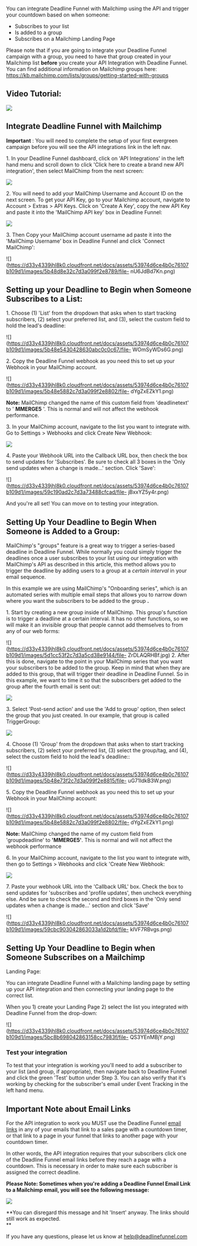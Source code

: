 You can integrate Deadline Funnel with Mailchimp using the API and trigger
your countdown based on when someone:

  * Subscribes to your list 
  * Is added to a group
  * Subscribes on a Mailchimp Landing Page

Please note that if you are going to integrate your Deadline Funnel campaign
with a group, you need to have that group created in your Mailchimp list
**before**  you create your API Integration with Deadline Funnel. You can find
additional information on Mailchimp groups here:
<https://kb.mailchimp.com/lists/groups/getting-started-with-groups>

## Video Tutorial:

![](https://fast.wistia.com/embed/medias/1vfqfnncct/swatch)

## Integrate Deadline Funnel with Mailchimp

**Important** : You will need to complete the setup of your first evergreen
campaign before you will see the API integrations link in the left nav.

1\.  In your Deadline Funnel dashboard, click on 'API Integrations' in the left hand menu and scroll down to click 'Click here to create a brand new API integration', then select MailChimp from the next screen: 

![](https://d33v4339jhl8k0.cloudfront.net/docs/assets/53974d6ce4b0c76107b109d1/images/5b48d6dc2c7d3a099f2e876e/file-5SYoM4nVm8.png)


2\. You will need to add your MailChimp Username and Account ID on the next screen. To get your API Key, go to your Mailchimp account, navigate to Account > Extras > API Keys. Click on 'Create A Key', copy the new API Key and paste it into the 'MailChimp API key' box in Deadline Funnel:     

![](https://d33v4339jhl8k0.cloudfront.net/docs/assets/53974d6ce4b0c76107b109d1/images/59c18db32c7d3a73488cfc9a/file-4VuyNdkQW0.png)


3\. Then Copy your MailChimp account username ad paste it into the 'MailChimp Username' box in Deadline Funnel and click 'Connect MailChimp': 

![](https://d33v4339jhl8k0.cloudfront.net/docs/assets/53974d6ce4b0c76107b109d1/images/5b48d8e32c7d3a099f2e8789/file-
nU6JdBd7Kn.png)

## Setting up your Deadline to Begin when Someone Subscribes to a List:

1\.  Choose (1) 'List' from the dropdown that asks when to start tracking subscribers, (2) select your preferred list, and (3), select the custom field to hold the lead's deadline: 

![](https://d33v4339jhl8k0.cloudfront.net/docs/assets/53974d6ce4b0c76107b109d1/images/5b48e5430428630abc0c0c67/file-
WOmSyWDs6G.png)


2\. Copy the Deadline Funnel webhook as you need this to set up your Webhook in
your MailChimp account.

![](https://d33v4339jhl8k0.cloudfront.net/docs/assets/53974d6ce4b0c76107b109d1/images/5b48e5882c7d3a099f2e8802/file-
dYgZxEZkY1.png)

**Note:**  MailChimp changed the name of this custom field from 'deadlinetext'
to ' **MMERGE5** '. This is normal and will not affect the webhook
performance.


3\. In your MailChimp account, navigate to the list you want to integrate with. Go to Settings > Webhooks and click Create New Webhook: 

![](https://d33v4339jhl8k0.cloudfront.net/docs/assets/53974d6ce4b0c76107b109d1/images/59c18ff32c7d3a73488cfcaa/file-4ASDTBjknn.png)


4\. Paste your Webhook URL into the Callback URL box, then check the box to send updates for 'Subscribes'. Be sure to check all 3 boxes in the 'Only send updates when a change is made...' section. Click 'Save': 

![](https://d33v4339jhl8k0.cloudfront.net/docs/assets/53974d6ce4b0c76107b109d1/images/59c190ad2c7d3a73488cfcad/file-
jBxxYZ5y4r.png)

And you're all set! You can move on to testing your integration.

## Setting Up Your Deadline to Begin When Someone is Added to a Group:

MailChimp's "groups" feature is a great way to trigger a series-based deadline
in Deadline Funnel. While normally you could simply trigger the deadlines once
a user subscribes to your list using our integration with MailChimp's API as
described in this article, this method allows you to trigger the deadline by
adding users to a group at a _certain interval_ in your email sequence.

In this example we are using MailChimp's "Onboarding series", which is an
automated series with multiple email steps that allows you to narrow down
where you want the subscribers to be added to the group **.**

1\.  Start by creating a new group inside of MailChimp. This group's function is to trigger a deadline at a certain interval. It has no other functions, so we will make it an invisible group that people cannot add themselves to from any of our web forms: 

![](https://d33v4339jhl8k0.cloudfront.net/docs/assets/53974d6ce4b0c76107b109d1/images/5d1cc53f2c7d3a5cd38e9144/file-
ZrDLAQRHBf.jpg) 
2\. After this is done, navigate to the point in your MailChimp series that you want your subscribers to be added to the group. Keep in mind that when they are added to this group, that will trigger their deadline in Deadline Funnel. So in this example, we want to time it so that the subscribers get added to the group after the fourth email is sent out: 

![](https://d33v4339jhl8k0.cloudfront.net/docs/assets/53974d6ce4b0c76107b109d1/images/5d1cc4e22c7d3a5cd38e9137/file-u9RhY7TY23.jpg)

3\. Select 'Post-send action' and use the 'Add to group' option, then select the group that you just created. In our example, that group is called TriggerGroup: 

![](https://d33v4339jhl8k0.cloudfront.net/docs/assets/53974d6ce4b0c76107b109d1/images/5d1cc6432c7d3a5cd38e9166/file-S9Ocl2KKuE.jpg)


4\. Choose (1) 'Group' from the dropdown that asks when to start tracking subscribers, (2) select your preferred list, (3) select the group/tag, and (4), select the custom field to hold the lead's deadline:: 

![](https://d33v4339jhl8k0.cloudfront.net/docs/assets/53974d6ce4b0c76107b109d1/images/5b48e73f2c7d3a099f2e8815/file-
uG71IdkB3W.png)


5\. Copy the Deadline Funnel webhook as you need this to set up your Webhook in your MailChimp account: 

![](https://d33v4339jhl8k0.cloudfront.net/docs/assets/53974d6ce4b0c76107b109d1/images/5b48e5882c7d3a099f2e8802/file-
dYgZxEZkY1.png)

**Note:** MailChimp changed the name of my custom field from 'groupdeadline'
to **'MMERGE5'**. This is normal and will not affect the webhook performance


6\. In your MailChimp account, navigate to the list you want to integrate with, then go to Settings > Webhooks and click 'Create New Webhook: 

![](https://d33v4339jhl8k0.cloudfront.net/docs/assets/53974d6ce4b0c76107b109d1/images/59c18ff32c7d3a73488cfcaa/file-4ASDTBjknn.png)


7\. Paste your webhook URL into the 'Callback URL' box. Check the box to send updates for 'subscribes and 'profile updates', then uncheck everything else. And be sure to check the second and third boxes in the 'Only send updates when a change is made...' section and click 'Save' 

![](https://d33v4339jhl8k0.cloudfront.net/docs/assets/53974d6ce4b0c76107b109d1/images/59cbc903042863033a1d2bfd/file-
kIVF7RBvgs.png)

## Setting Up Your Deadline to Begin when Someone Subscribes on a Mailchimp
Landing Page:

 You can integrate Deadline Funnel with a Mailchimp landing page by setting up
your API integration and then connecting your landing page to the correct
list.

When you 1) create your Landing Page 2) select the list you integrated with
Deadline Funnel from the drop-down:

![](https://d33v4339jhl8k0.cloudfront.net/docs/assets/53974d6ce4b0c76107b109d1/images/5bc8b698042863158cc7983f/file-
QS3YEnMBjY.png)

### Test your integration

To test that your integration is working you'll need to add a subscriber to
your list (and group, if appropriate), then navigate back to Deadline Funnel
and click the green 'Test' button under Step 3. You can also verify that it's
working by checking for the subscriber's email under Event Tracking in the
left hand menu.

## Important Note about Email Links

For the API integration to work you MUST use the Deadline Funnel  [email
links](http://documentation.deadlinefunnel.com/article/16-expiring-links) in
any of your emails that link to a sales page with a countdown timer, or that
link to a page in your funnel that links to another page with your countdown
timer.

In other words, the API integration requires that your subscribers click one
of the Deadline Funnel email links before they reach a page with a countdown.
This is necessary in order to make sure each subscriber is assigned the
correct deadline.

**Please Note: Sometimes when you're adding a Deadline Funnel Email Link to a
Mailchimp email, you will see the following message:**

![](https://d33v4339jhl8k0.cloudfront.net/docs/assets/53974d6ce4b0c76107b109d1/images/5b9fd3c10428631d7a8b3c84/file-9ghpgUYSoe.png)

**You can disregard this message and hit 'Insert' anyway. The links should
still work as expected.  
**

If you have any questions, please let us know at
[help@deadlinefunnel.com](mailto:mailto:help@deadlinefunnel.com)

